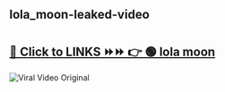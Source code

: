 
 ## lola_moon-leaked-video 

# <h2><a href="https://clipsfans.com/lola_moon&ref=git">🔗 Click to LINKS ⏩⏩ 👉 🟢 lola moon </a></h2>

<a href="https://clipsfans.com/lola_moon&ref=git" rel="nofollow" data-target="animated-image.originalLink"><img src="https://i.ibb.co.com/xMMVF88/686577567.gif" alt="Viral Video Original" style="max-width: 100%; display: inline-block;" data-target="animated-image.originalImage"></a>
